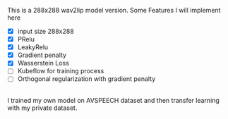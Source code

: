 This is a 288x288 wav2lip model version.
Some Features I will implement here
- [x] input size 288x288
- [x] PRelu
- [x] LeakyRelu
- [x] Gradient penalty
- [x] Wasserstein Loss
- [ ] Kubeflow for training process
- [ ] Orthogonal regularization with gradient penalty
<br />
I trained my own model on AVSPEECH dataset and then transfer learning with my private dataset. 